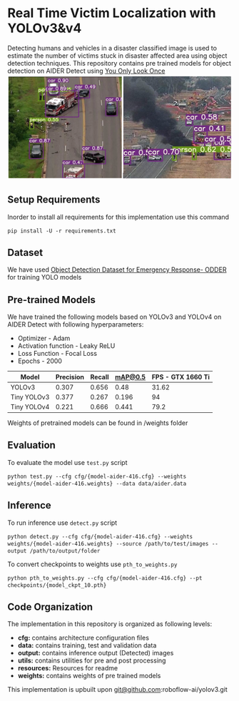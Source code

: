# Real Time Victim Localization with YOLOv3&v4
Detecting humans and vehicles in a disaster classified image is used to estimate the number of victims stuck in disaster affected area using object detection techniques.
This repository contains pre trained models for object detection on AIDER Detect using [You Only Look Once](https://arxiv.org/abs/1506.02640)
![Victim Localization](/code/victim_localization/yolov3/resources/detection_results.PNG)

## Setup Requirements
Inorder to install all requirements for this implementation use this command
```
pip install -U -r requirements.txt
```

## Dataset
We have used [Object Detection Dataset for Emergency Response- ODDER](https://www.kaggle.com/maryamsana/yolov5emergencyresponse) for training YOLO models

## Pre-trained Models
We have trained the following models based on YOLOv3 and YOLOv4 on AIDER Detect with following hyperparameters:
- Optimizer - Adam
- Activation function - Leaky ReLU
- Loss Function - Focal Loss
- Epochs - 2000

| Model | Precision | Recall | mAP@0.5 | FPS - GTX 1660 Ti |
|-------|-----------|--------|---------|-------------------|
| YOLOv3 | 0.307	  | 0.656  | 0.48	   |31.62|
| Tiny YOLOv3| 0.377| 0.267  |	0.196  | 94|
| Tiny YOLOv4| 0.221|	0.666  |	0.441	 |79.2|

Weights of pretrained models can be found in /weights folder

## Evaluation
To evaluate the model use `test.py` script
```
python test.py --cfg cfg/{model-aider-416.cfg} --weights weights/{model-aider-416.weights} --data data/aider.data 
```

## Inference
To run inference use `detect.py` script
```
python detect.py --cfg cfg/{model-aider-416.cfg} --weights weights/{model-aider-416.weights} --source /path/to/test/images --output /path/to/output/folder 
```

To convert checkpoints to weights use `pth_to_weights.py` 
```
python pth_to_weights.py --cfg cfg/{model-aider-416.cfg} --pt checkpoints/{model_ckpt_10.pth}
```
## Code Organization
The implementation in this repository is organized as following levels:

- **cfg:** contains architecture configuration files
- **data:** contains training, test and validation data
- **output:** contains inference output (Detected) images
- **utils:** contains utilities for pre and post processing
- **resources:** Resources for readme
- **weights:** contains weights of pre trained models

This implementation is upbuilt upon git@github.com:roboflow-ai/yolov3.git
